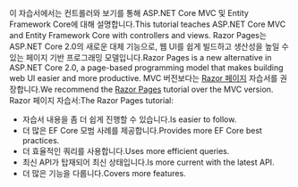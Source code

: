 <span data-ttu-id="2bab9-101">이 자습서에서는 컨트롤러와 보기를 통해 ASP.NET Core MVC 및 Entity Framework Core에 대해 설명합니다.</span><span class="sxs-lookup"><span data-stu-id="2bab9-101">This tutorial teaches ASP.NET Core MVC and Entity Framework Core with controllers and views.</span></span> <span data-ttu-id="2bab9-102">Razor Pages는 ASP.NET Core 2.0의 새로운 대체 기능으로, 웹 UI를 쉽게 빌드하고 생산성을 높일 수 있는 페이지 기반 프로그래밍 모델입니다.</span><span class="sxs-lookup"><span data-stu-id="2bab9-102">Razor Pages is a new alternative in ASP.NET Core 2.0, a page-based programming model that makes building web UI easier and more productive.</span></span> <span data-ttu-id="2bab9-103">MVC 버전보다는 [Razor 페이지](xref:data/ef-rp/intro) 자습서를 권장합니다.</span><span class="sxs-lookup"><span data-stu-id="2bab9-103">We recommend the [Razor Pages](xref:data/ef-rp/intro) tutorial over the MVC version.</span></span> <span data-ttu-id="2bab9-104">Razor 페이지 자습서:</span><span class="sxs-lookup"><span data-stu-id="2bab9-104">The Razor Pages tutorial:</span></span>

* <span data-ttu-id="2bab9-105">자습서 내용을 좀 더 쉽게 진행할 수 있습니다.</span><span class="sxs-lookup"><span data-stu-id="2bab9-105">Is easier to follow.</span></span>
* <span data-ttu-id="2bab9-106">더 많은 EF Core 모범 사례를 제공합니다.</span><span class="sxs-lookup"><span data-stu-id="2bab9-106">Provides more EF Core best practices.</span></span>
* <span data-ttu-id="2bab9-107">더 효율적인 쿼리를 사용합니다.</span><span class="sxs-lookup"><span data-stu-id="2bab9-107">Uses more efficient queries.</span></span>
* <span data-ttu-id="2bab9-108">최신 API가 탑재되어 최신 상태입니다.</span><span class="sxs-lookup"><span data-stu-id="2bab9-108">Is more current with the latest API.</span></span>
* <span data-ttu-id="2bab9-109">더 많은 기능을 다룹니다.</span><span class="sxs-lookup"><span data-stu-id="2bab9-109">Covers more features.</span></span>
